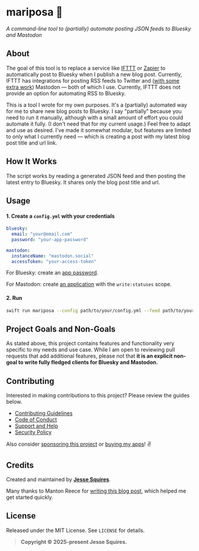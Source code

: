 # mariposa 🦋

*A command-line tool to (partially) automate posting JSON feeds to Bluesky and Mastodon*

## About

The goal of this tool is to replace a service like [IFTTT](https://ifttt.com) or [Zapier](https://zapier.com) to automatically post to Bluesky when I publish a new blog post. Currently, IFTTT has integrations for posting RSS feeds to Twitter and ([with some extra work](https://www.jessesquires.com/blog/2022/12/15/rss-to-mastodon/)) Mastodon — both of which I use. Currently, IFTTT does not provide an option for automating RSS to Bluesky.

This is a tool I wrote for my own purposes. It's a (partially) automated way for me to share new blog posts to Bluesky. I say "partially" because you need to run it manually, although with a small amount of effort you could automate it fully. (I don't need that for my current usage.) Feel free to adapt and use as desired. I've made it somewhat modular, but features are limited to only what I currently need — which is creating a post with my latest blog post title and url link.

## How It Works

The script works by reading a generated JSON feed and then posting the latest entry to Bluesky. It shares only the blog post title and url.

## Usage

#### 1. Create a `config.yml` with your credentials

```yaml
bluesky:
  email: "your@email.com"
  password: "your-app-password"

mastodon:
  instanceName: "mastodon.social"
  accessToken: "your-access-token"
```

For Bluesky: create an [app password](https://bsky.app/settings/app-passwords).

For Mastodon: create [an application](https://mastodon.social/settings/applications) with the `write:statuses` scope.

#### 2. Run

```bash
swift run mariposa --config path/to/your/config.yml --feed path/to/your/feed.json
```

## Project Goals and Non-Goals

As stated above, this project contains features and functionality very specific to my needs and use case. While I am open to reviewing pull requests that add additional features, please not that **it is an explicit non-goal to write fully fledged clients for Bluesky and Mastodon.**

## Contributing

Interested in making contributions to this project? Please review the guides below.

- [Contributing Guidelines](https://github.com/jessesquires/.github/blob/main/CONTRIBUTING.md)
- [Code of Conduct](https://github.com/jessesquires/.github/blob/main/CODE_OF_CONDUCT.md)
- [Support and Help](https://github.com/jessesquires/.github/blob/main/SUPPORT.md)
- [Security Policy](https://github.com/jessesquires/.github/blob/main/SECURITY.md)

Also consider [sponsoring this project](https://github.com/sponsors/jessesquires) or [buying my apps](https://www.hexedbits.com)! ✌️

## Credits

Created and maintained by [**Jesse Squires**](https://www.jessesquires.com).

Many thanks to Manton Reece for [writing this blog post](https://www.manton.org/2023/04/29/getting-started-with.html), which helped me get started quickly.

## License

Released under the MIT License. See `LICENSE` for details.

> **Copyright &copy; 2025-present Jesse Squires.**
